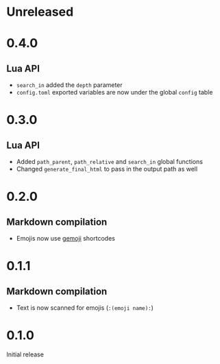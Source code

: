 <!-- updated by cargo-release -->

# Unreleased

# 0.4.0
## Lua API
- `search_in` added the `depth` parameter
- `config.toml` exported variables are now under the global `config` table

# 0.3.0
## Lua API
- Added `path_parent`, `path_relative` and `search_in` global functions
- Changed `generate_final_html` to pass in the output path as well

# 0.2.0
## Markdown compilation
- Emojis now use [gemoji](https://github.com/github/gemoji) shortcodes

# 0.1.1
## Markdown compilation
- Text is now scanned for emojis (`:(emoji name):`)

# 0.1.0
Initial release
